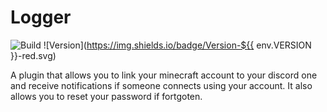 # Logger

![Build](../../actions/workflows/build.yml/badge.svg)
![Version](https://img.shields.io/badge/Version-${{ env.VERSION }}-red.svg)

A plugin that allows you to link your minecraft account to your discord one and receive notifications if someone connects using your account. It also allows you to reset your password if fortgoten.